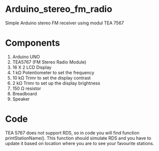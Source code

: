 # Arduino_stereo_fm_radio
Simple Arduino stereo FM receiver using modul TEA 7567

# Components
1. Arduino UNO
2. TEA5767 (FM Stereo Radio Module)
3. 16 X 2 LCD Display
4. 1 kΩ Potentiometer to set the frequency
5. 10 kΩ Trimr to set the display contrast
6. 2 kΩ Trimr to set up the display brightness
7. 150 Ω resistor
8. Breadboard
9. Speaker

# Code
TEA 5767 does not support RDS, so in code you will find function printStationName(). This function should simulate RDS and you have to update it based on location where you are to see your favourite stations.
